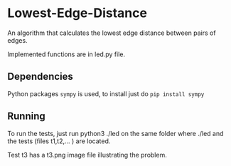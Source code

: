 # Lowest-Edge-Distance
An algorithm that calculates the lowest edge distance between pairs of edges.

Implemented functions are in led.py file.

## Dependencies

Python packages `sympy` is used, to install just do `pip install sympy`

## Running

To run the tests, just run python3 ./led  on the same folder where ./led and the tests (files t1,t2,... ) are located.

Test t3 has a t3.png image file illustrating the problem.
